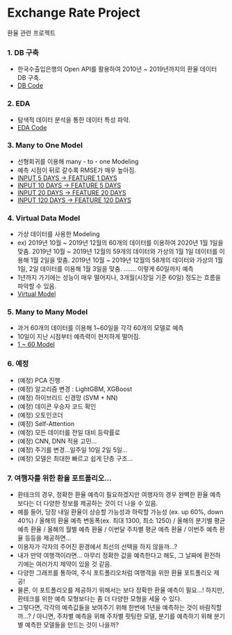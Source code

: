 # Exchange Rate Project

환율 관련 프로젝트

### 1. DB 구축

- 한국수출입은행의 Open API를 활용하여 2010년 ~ 2019년까지의 환율 데이터 DB 구축.
- [DB Code](https://github.com/ajskdlf64/Project-Exchange-Rate/blob/master/Jupyter%20Notebook/01.%20Exchange%20Rate%20(exchange%20bank%20open%20api).ipynb)



### 2. EDA

- 탐색적 데이터 분석을 통한 데이터 특성 파악.
- [EDA Code](https://github.com/ajskdlf64/Project-Exchange-Rate/blob/master/Jupyter%20Notebook/02.%20EDA.ipynb)



### 3. Many to One Model

 - 선형회귀를 이용해 many - to - one Modeling
 - 예측 시점이 뒤로 갈수록 RMSE가 매우 높아짐.
 - [INPUT 5 DAYS -> FEATURE 1 DAYS](https://github.com/ajskdlf64/Project-Exchange-Rate/blob/master/Jupyter%20Notebook/03.%20Model%201%20%20(USD%2C%20Regression%2C%20%20Linear%20Regression%2C%20Sklearn%2C%205_1).ipynb)
 - [INPUT 10 DAYS -> FEATURE 5 DAYS](https://github.com/ajskdlf64/Project-Exchange-Rate/blob/master/Jupyter%20Notebook/04.%20Model%202%20%20(USD%2C%20Regression%2C%20%20Linear%20Regression%2C%20Sklearn%2C%2010_5).ipynb)
 - [INPUT 20 DAYS -> FEATURE 20 DAYS](https://github.com/ajskdlf64/Project-Exchange-Rate/blob/master/Jupyter%20Notebook/08.%20Model%206%20%20(USD%2C%20Regression%2C%20%20Linear%20Regression%2C%20Sklearn%2C%2020_20).ipynb)
 - [INPUT 120 DAYS -> FEATURE 120 DAYS](https://github.com/ajskdlf64/Project-Exchange-Rate/blob/master/Jupyter%20Notebook/07.%20Model%205%20%20(USD%2C%20Regression%2C%20%20Linear%20Regression%2C%20Sklearn%2C%20120_120).ipynb)



### 4. Virtual Data Model

 - 가상 데이터를 사용한 Modeling
 - ex) 2019년 10월 ~ 2019년 12월의 60개의 데이터를 이용하여 2020년 1월 1일을 맞춤.
       2019년 10월 ~ 2019년 12월의 59개의 데이터와 가상의 1월 1일 데이터를 이용해 1월 2일을 맞춤.
       2019년 10월 ~ 2019년 12월의 58개의 데이터와 가상의 1월 1일, 2일 데이터를 이용해 1월 3일을 맞춤.
       .......
       이렇게 60일까지 예측
 - 1년까지 가기에는 성능이 매우 떨어지나, 3개월(시장일 기준 60일) 정도는 흐름을 파악할 수 있음.
 - [Virtual Model](https://github.com/ajskdlf64/Project-Exchange-Rate/blob/master/Jupyter%20Notebook/19.%20Model%2017%20%20(USD%2C%20Regression%2C%20LightGBM%2C%20Sklearn%2C%2060_1_60%2C%20Virtual%2C%20Test%3D2019_2020).ipynb)



### 5. Many to Many Model

 - 과거 60개의 데이터를 이용해 1~60일을 각각 60개의 모델로 예측
 - 10일이 지난 시점부터 예측력이 현저하게 떨어짐.
 - [1 ~ 60 Model](https://github.com/ajskdlf64/Project-Exchange-Rate/blob/master/Jupyter%20Notebook/23.%20Final%20Regression%20Model%20(sklearn%20Linear%20Regression%2C%202019).ipynb)



### 6. 예정

 - (예정) PCA 진행
 - (예정) 알고리즘 변경 : LightGBM, XGBoost
 - (예정) 하이브리드 신경망 (SVM + NN)
 - (예정) 데이콘 우승자 코드 확인
 - (예정) 오토인코더
 - (예정) Self-Attention
 - (예정) 모든 데이터를 전일 대비 등락률로
 - (예정) CNN, DNN 적용 고민...
 - (예정) 주기를 변경...일주일 10일 2일 5일...
 - (예정) 모델은 최대한 빠르고 쉽게 단층 구조...



### 7. 여행자를 위한 환율 포트폴리오...
 - 환테크의 경우, 정확한 환율 예측이 필요하겠지만 여행자의 경우 완벽한 환율 예측보다는 더 다양한 정보를 제공하는 것이 더 나을 수 있음.
 - 예를 들어, 당장 내일 환율이 상승할 가능성과 하락할 가능성 (ex. up 60%, down 40%) / 올해의 환율 예측 변동폭(ex. 최대 1300, 최소 1250) / 올해의 분기별 평균 예측 환율 / 올해의 월별 예측 환율 / 이번달 주차별 평균 예측 환율 / 이번주 예측 환율 등등을 제공하면...
 - 이용자가 각자의 주어진 환경에서 최선의 선택을 하지 않을까...?
 - 내가 만약 여행객이라면... 아무리 정확한 값을 예측한다고 해도, 그 날짜에 환전하기에는 여러가지 제약이 있을 것 같음.
 - 다양한 그래프를 통하여, 주식 포트폴리오처럼 여행객을 위한 환율 포트폴리오 제공!
 - 물론, 이 포트폴리오를 제공하기 위해서는 보다 정확한 환율 예측이 필요...! 하지만, 환테크를 위한 예측 모형보다는 좀 더 다양한 모형을 세울 수 있다.
 - 그렇다면, 각각의 예측값들을 보여주기 위해 한번에 1년을 예측하는 것이 바람직할까...? / 아니면, 주차별 예측을 위해 주차별 핏팅한 모델, 분기를 예측하기 위해 분기별 예측한 모델들을 만드는 것이 나을까?
